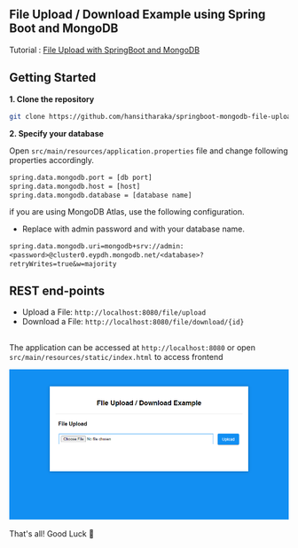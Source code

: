 ## File Upload / Download Example using Spring Boot and MongoDB

Tutorial : [File Upload with SpringBoot and MongoDB](https://hansanitharaka.medium.com/file-upload-with-springboot-and-mongodb-76a8f5b9f75d)

## Getting Started
**1. Clone the repository**
```bash
git clone https://github.com/hansitharaka/springboot-mongodb-file-upload-download.git
```
**2. Specify your database**

Open `src/main/resources/application.properties` file and change following properties accordingly.

```properties
spring.data.mongodb.port = [db port]
spring.data.mongodb.host = [host]
spring.data.mongodb.database = [database name]
```
if you are using MongoDB Atlas, use the following configuration.
* Replace <password> with admin password and <database> with your database name.

```properties
spring.data.mongodb.uri=mongodb+srv://admin:<password>@cluster0.eypdh.mongodb.net/<database>?retryWrites=true&w=majority
```

## REST end-points
* Upload a File: `http://localhost:8080/file/upload`
* Download a File: `http://localhost:8080/file/download/{id}`

##
The application can be accessed at `http://localhost:8080` or open `src/main/resources/static/index.html` to access frontend

![File upload frontend snapshot](/src/main/resources/images/frontend.png)


That's all! Good Luck :muscle: